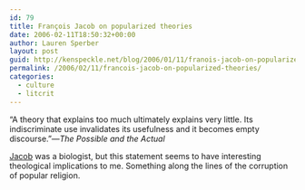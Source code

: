 ```yaml
---
id: 79
title: François Jacob on popularized theories
date: 2006-02-11T18:50:32+00:00
author: Lauren Sperber
layout: post
guid: http://kenspeckle.net/blog/2006/01/11/franois-jacob-on-popularized-theories/
permalink: /2006/02/11/francois-jacob-on-popularized-theories/
categories:
  - culture
  - litcrit
---
```


&#8220;A theory that explains too much ultimately explains very little. Its indiscriminate use invalidates its usefulness and it becomes empty discourse.&#8221;&mdash;_The Possible and the Actual_

[Jacob](http://nobelprize.org/medicine/laureates/1965/jacob-bio.html "nobelprize.org bio") was a biologist, but this statement seems to have interesting theological implications to me. Something along the lines of the corruption of popular religion.